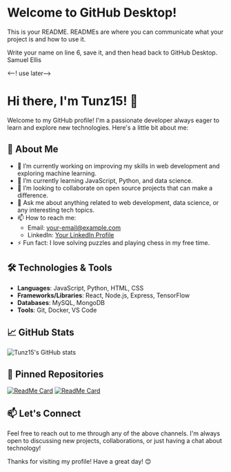# Welcome to GitHub Desktop!

This is your README. READMEs are where you can communicate what your project is and how to use it.

Write your name on line 6, save it, and then head back to GitHub Desktop.
Samuel Ellis

<--! use later-->
# Hi there, I'm Tunz15! 👋

Welcome to my GitHub profile! I'm a passionate developer always eager to learn and explore new technologies. Here's a little bit about me:

## 🌟 About Me

- 🔭 I’m currently working on improving my skills in web development and exploring machine learning.
- 🌱 I’m currently learning JavaScript, Python, and data science.
- 👯 I’m looking to collaborate on open source projects that can make a difference.
- 💬 Ask me about anything related to web development, data science, or any interesting tech topics.
- 📫 How to reach me: 
  - Email: [your-email@example.com](mailto:your-email@example.com)
  - LinkedIn: [Your LinkedIn Profile](https://www.linkedin.com/in/yourprofile)
- ⚡ Fun fact: I love solving puzzles and playing chess in my free time.

## 🛠️ Technologies & Tools

- **Languages**: JavaScript, Python, HTML, CSS
- **Frameworks/Libraries**: React, Node.js, Express, TensorFlow
- **Databases**: MySQL, MongoDB
- **Tools**: Git, Docker, VS Code

## 📈 GitHub Stats

![Tunz15's GitHub stats](https://github-readme-stats.vercel.app/api?username=Tunz15&show_icons=true&theme=radical)

## 📌 Pinned Repositories

[![ReadMe Card](https://github-readme-stats.vercel.app/api/pin/?username=Tunz15&repo=your-repo-name&theme=radical)](https://github.com/Tunz15/your-repo-name)
[![ReadMe Card](https://github-readme-stats.vercel.app/api/pin/?username=Tunz15&repo=another-repo-name&theme=radical)](https://github.com/Tunz15/another-repo-name)

## 📫 Let's Connect

Feel free to reach out to me through any of the above channels. I'm always open to discussing new projects, collaborations, or just having a chat about technology!

Thanks for visiting my profile! Have a great day! 😊
